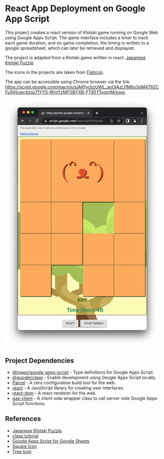 # React App Deployment on Google App Script 

This project creates a react version of Klotski game running on Google Web using Google Apps Script. 
The game interface includes a timer to track each game duration, and on game completion, 
the timing is written to a google spreadsheet, which can later be retrieved and displayed.

The project is adapted from a Klotski game written in react:
[Japanese Klotski Puzzle](https://github.com/ziqingW/Japan-klotski).

The icons in the projects are taken from [Flaticon](https://www.flaticon.com/search?word=bird).

The app can be accessible using Chrome browser via the link <br>
https://script.google.com/macros/s/AKfycbzUWL_aoOlAzLI1M6o3pM4792CFu5jHcwc4zoz71YYS-fKmYzMFGBYXB-FT85T5vgmM/exec

![Game Interface](img/Game-UI.png "Game UI")

## Project Dependencies
- [@types/google-apps-script](https://www.npmjs.com/package/@types/google-apps-script) - Type definitions for Google Apps Script.
- [@google/clasp](https://github.com/google/clasp) - Enable development using Google Apps Script locally.
- [Parcel](https://www.npmjs.com/package/parcel) - A zero configuration build tool for the web.
- [react](https://www.npmjs.com/package/react)  - A JavaScript library for creating user interfaces.
- [react-dom](https://www.npmjs.com/package/react-dom)  - A react renderer for the web.
- [gas-client](https://github.com/enuchi/gas-client) - A client-side wrapper class to call server-side Google Apps Script functions.

## References
- [Japanese Klotski Puzzle](https://github.com/ziqingW/Japan-klotski).
- [clasp tutorial](https://www.youtube.com/watch?v=aq2B02DuCs0&t=660s)
- [Google Apps Script for Google Sheets](https://developers.google.com/apps-script/guides/sheets)
- [Square Icon](https://www.flaticon.com/free-icon/square_5853902?term=square&related_id=5853902)
- [Tree Icon](https://www.flaticon.com/free-icon/tree_2220091?term=forest&related_id=2220091)
